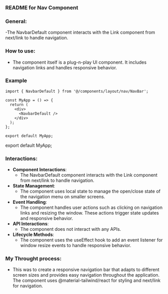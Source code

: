 ### README for Nav Component

### General: 
-The NavbarDefault component interacts with the Link component from next/link to handle navigation.

### How to use:
- The component itself is a plug-n-play UI component. It includes navigation links and handles responsive behavior.

### Example
```
import { NavbarDefault } from '@/components/layout/nav/NavBar';

const MyApp = () => {
  return (
    <div>
      <NavbarDefault />
    </div>
  );
};

export default MyApp;
```

export default MyApp;
### Interactions:
- **Component Interactions**: 
  - The NavbarDefault component interacts with the Link component from next/link to handle navigation.
- **State Management**: 
  - The component uses local state to manage the open/close state of the navigation menu on smaller screens.
- **Event Handling**: 
  - The component handles user actions such as clicking on navigation links and resizing the window. These actions trigger state updates and responsive behavior.
- **API Interactions**: 
  - The component does not interact with any APIs.
- **Lifecycle Methods**: 
  - The component uses the useEffect hook to add an event listener for window resize events to handle responsive behavior.


### My Throught process:
- This was to create a responsive navigation bar that adapts to different screen sizes and provides easy navigation throughout the application. The component uses @material-tailwind/react for styling and next/link for navigation.
